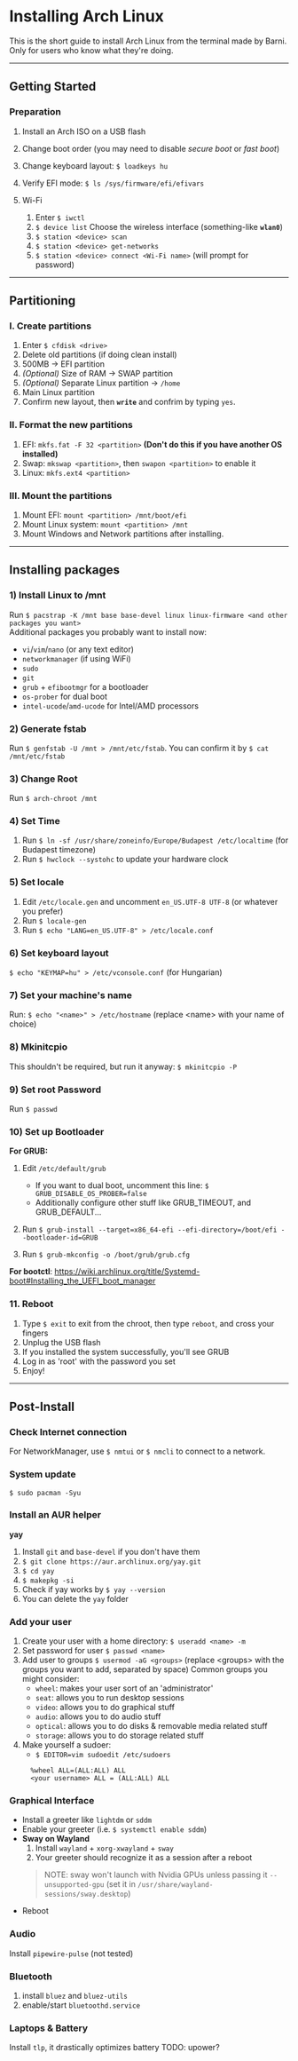 
# Installing Arch Linux

This is the short guide to install Arch Linux from the terminal made by Barni.
Only for users who know what they're doing.

----

## Getting Started

### Preparation

1. Install an Arch ISO on a USB flash

3. Change boot order (you may need to disable _secure boot_ or _fast boot_)

4. Change keyboard layout: `$ loadkeys hu`

5. Verify EFI mode: `$ ls /sys/firmware/efi/efivars`
   
7. Wi-Fi
     1. Enter `$ iwctl`
     2. `$ device list` Choose the wireless interface (something-like **`wlan0`**)
     4. `$ station <device> scan`
     5. `$ station <device> get-networks`
     6. `$ station <device> connect <Wi-Fi name>` (will prompt for password)

----

## Partitioning

### I. Create partitions
1. Enter `$ cfdisk <drive>` 
2. Delete old partitions (if doing clean install)
3. 500MB -> EFI partition
4. _(Optional)_ Size of RAM -> SWAP partition
5. _(Optional)_ Separate Linux partition -> `/home`
7. Main Linux partition
8. Confirm new layout, then __`write`__ and confrim by typing `yes`.

### II. Format the new partitions
1. EFI: `mkfs.fat -F 32 <partition>` **(Don't do this if you have another OS installed)**
2. Swap: `mkswap <partition>`, then `swapon <partition>` to enable it
3. Linux: `mkfs.ext4 <partition>` 

### III. Mount the partitions
1. Mount EFI: `mount <partition> /mnt/boot/efi`
2. Mount Linux system: `mount <partition> /mnt`
3. Mount Windows and Network partitions after installing.

----

## Installing packages
### 1) Install Linux to /mnt
Run `$ pacstrap -K /mnt base base-devel linux linux-firmware <and other packages you want>`
<br>
Additional packages you probably want to install now:
- `vi`/`vim`/`nano` (or any text editor)
- `networkmanager` (if using WiFi)
- `sudo`
- `git`
- `grub` + `efibootmgr` for a bootloader
- `os-prober` for dual boot
- `intel-ucode`/`amd-ucode` for Intel/AMD processors


### 2) Generate fstab
Run `$ genfstab -U /mnt > /mnt/etc/fstab`. You can confirm it by `$ cat /mnt/etc/fstab`

### 3) Change Root
Run `$ arch-chroot /mnt` 

### 4) Set Time
1. Run `$ ln -sf /usr/share/zoneinfo/Europe/Budapest /etc/localtime` (for Budapest timezone)
2. Run `$ hwclock --systohc` to update your hardware clock

### 5) Set locale
1. Edit `/etc/locale.gen` and uncomment `en_US.UTF-8 UTF-8` (or whatever you prefer)
2. Run `$ locale-gen`
3. Run `$ echo "LANG=en_US.UTF-8" > /etc/locale.conf`

### 6) Set keyboard layout
`$ echo "KEYMAP=hu" > /etc/vconsole.conf` (for Hungarian)

### 7) Set your machine's name
Run: `$ echo "<name>" > /etc/hostname` (replace \<name> with your name of choice)

### 8) Mkinitcpio
This shouldn't be required, but run it anyway: `$ mkinitcpio -P`

### 9) Set root Password
Run `$ passwd`

### 10) Set up Bootloader
**For GRUB:**
1. Edit `/etc/default/grub` 
	- If you want to dual boot, uncomment this line: `$ GRUB_DISABLE_OS_PROBER=false`
	- Additionally configure other stuff like GRUB_TIMEOUT, and GRUB_DEFAULT...

2. Run `$ grub-install --target=x86_64-efi --efi-directory=/boot/efi --bootloader-id=GRUB`

3. Run `$ grub-mkconfig -o /boot/grub/grub.cfg`

**For bootctl**:
https://wiki.archlinux.org/title/Systemd-boot#Installing_the_UEFI_boot_manager

### 11. Reboot
1. Type `$ exit` to exit from the chroot, then type `reboot`, and cross your fingers
2. Unplug the USB flash
3. If you installed the system successfully, you'll see GRUB
4. Log in as 'root' with the password you set
5. Enjoy!

----

## Post-Install

### Check Internet connection
For NetworkManager, use `$ nmtui` or `$ nmcli` to connect to a network.

### System update
`$ sudo pacman -Syu`

### Install an AUR helper
**yay**
1. Install `git` and `base-devel` if you don't have them
2. `$ git clone https://aur.archlinux.org/yay.git`
3. `$ cd yay`
4. `$ makepkg -si`
5. Check if yay works by `$ yay --version`
6. You can delete the `yay` folder 

### Add your user
1. Create your user with a home directory:
   `$ useradd <name> -m`
2. Set password for user
   `$ passwd <name>`
3. Add user to groups
   `$ usermod -aG <groups>` (replace \<groups> with the groups you want to add, separated by space)
   Common groups you might consider:
      - `wheel`: makes your user sort of an 'administrator'
      - `seat`: allows you to run desktop sessions
      - `video`: allows you to do graphical stuff
      - `audio`: allows you to do audio stuff
      - `optical`: allows you to do disks & removable media related stuff
      - `storage`: allows you to do storage related stuff
4. Make yourself a sudoer:
   - `$ EDITOR=vim sudoedit /etc/sudoers`
   ```
     %wheel ALL=(ALL:ALL) ALL
     <your username> ALL = (ALL:ALL) ALL
   ```

### Graphical Interface
- Install a greeter like `lightdm` or `sddm`
- Enable your greeter (i.e. `$ systemctl enable sddm`)
- **Sway on Wayland**
   1. Install `wayland` + `xorg-xwayland` + `sway`
   2. Your greeter should recognize it as a session after a reboot
   > NOTE: sway won't launch with Nvidia GPUs unless passing it `--unsupported-gpu` (set it in `/usr/share/wayland-sessions/sway.desktop`)
- Reboot

### Audio
Install `pipewire-pulse` (not tested)

### Bluetooth
1. install `bluez` and `bluez-utils`
2. enable/start `bluetoothd.service`

### Laptops & Battery
Install `tlp`, it drastically optimizes battery
TODO: upower?
